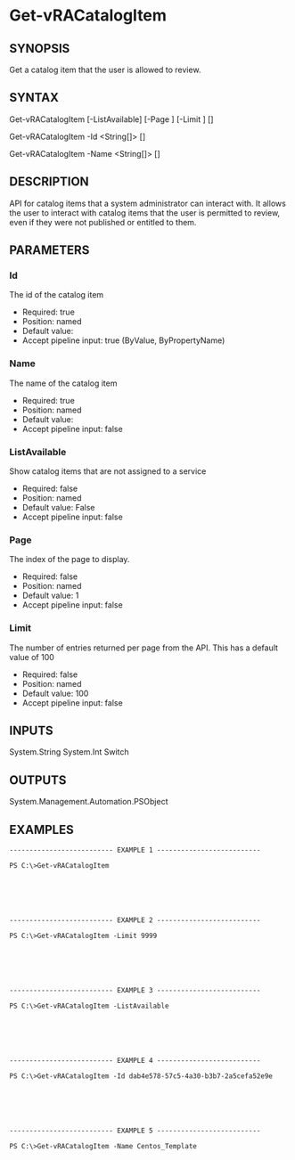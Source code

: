 # Get-vRACatalogItem

## SYNOPSIS
    
Get a catalog item that the user is allowed to review.

## SYNTAX
 Get-vRACatalogItem [-ListAvailable] [-Page <Int32>] [-Limit <Int32>] [<CommonParameters>]  Get-vRACatalogItem -Id <String[]> [<CommonParameters>]  Get-vRACatalogItem -Name <String[]> [<CommonParameters>]     

## DESCRIPTION

API for catalog items that a system administrator can interact with. It allows the user to interact 
with catalog items that the user is permitted to review, even if they were not published or entitled to them.

## PARAMETERS


### Id

The id of the catalog item

* Required: true
* Position: named
* Default value: 
* Accept pipeline input: true (ByValue, ByPropertyName)

### Name

The name of the catalog item

* Required: true
* Position: named
* Default value: 
* Accept pipeline input: false

### ListAvailable

Show catalog items that are not assigned to a service

* Required: false
* Position: named
* Default value: False
* Accept pipeline input: false

### Page

The index of the page to display.

* Required: false
* Position: named
* Default value: 1
* Accept pipeline input: false

### Limit

The number of entries returned per page from the API. This has a default value of 100

* Required: false
* Position: named
* Default value: 100
* Accept pipeline input: false

## INPUTS

System.String
System.Int
Switch

## OUTPUTS

System.Management.Automation.PSObject

## EXAMPLES
```
-------------------------- EXAMPLE 1 --------------------------

PS C:\>Get-vRACatalogItem






-------------------------- EXAMPLE 2 --------------------------

PS C:\>Get-vRACatalogItem -Limit 9999






-------------------------- EXAMPLE 3 --------------------------

PS C:\>Get-vRACatalogItem -ListAvailable






-------------------------- EXAMPLE 4 --------------------------

PS C:\>Get-vRACatalogItem -Id dab4e578-57c5-4a30-b3b7-2a5cefa52e9e






-------------------------- EXAMPLE 5 --------------------------

PS C:\>Get-vRACatalogItem -Name Centos_Template
```

